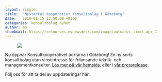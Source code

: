 ```yaml
---
layout: single
title:  "Nystartat kooperativt konsultbolag i Göteborg"
date:   2018-01-15 13:00:00 +0100
categories: konsultbolag nyhet
author: mb
thumbnail: https://resources.mynewsdesk.com/image/upload/c_limit,dpr_1.25,f_auto,h_700,q_auto,w_690/reqncnpwkfeinwkd0dnf.jpg
---
```

<figure class="one">
    <img src="https://resources.mynewsdesk.com/image/upload/c_limit,dpr_1.25,f_auto,h_700,q_auto,w_690/reqncnpwkfeinwkd0dnf.jpg">
</figure>

Nu öppnar Konsultkooperativet portarna i Göteborg! En ny sorts konsultbolag utan vinstintresse för frilansande teknik- och managementkonsulter. [Läs mer på vår hemsida](https://konsult.coop), eller i [vår pressrelease](https://www.mynewsdesk.com/se/konsultkooperativet/pressreleases/nytt-kooperativt-konsultbolag-etablerar-sig-i-goeteborg-2374436).

Följ oss för att ta del av uppdateringar här.
